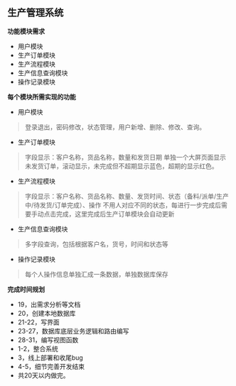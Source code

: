 ## 生产管理系统
**功能模块需求**
* 用户模块
* 生产订单模块
* 生产流程模块
* 生产信息查询模块  
* 操作记录模块

**每个模块所需实现的功能**

* 用户模块
>登录退出，密码修改，状态管理，用户新增、删除、修改、查询。

* 生产订单模块
>字段显示：客户名称，货品名称，数量和发货日期
>单独一个大屏页面显示未发货订单，滚动显示，未完成但不超期显示蓝色，超期的显示红色。

* 生产流程模块
>字段显示：客户名称、货品名称、数量、发货时间、状态（备料/派单/生产中/待发货/订单完成）、操作
>不用人对应不同的状态，每进行一步完成后需要手动点击完成，这里完成后生产订单模块会自动更新

* 生产信息查询模块
>多字段查询，包括根据客户名，货号，时间和状态等

* 操作记录模块
>每个人操作信息单独汇成一条数据，单独数据库保存

**完成时间规划**
* 19，出需求分析等文档
* 20，创建本地数据库
* 21-22，写界面
* 23-27，数据库底层业务逻辑和路由编写
* 28-31，编写视图函数
* 1-2，整合系统
* 3，线上部署和收尾bug
* 4-5，细节完善开发结束
* 共20天以内做完。